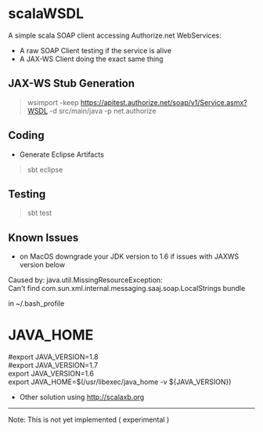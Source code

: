 scalaWSDL
=========

A simple scala SOAP client accessing Authorize.net WebServices:

* A raw SOAP Client testing if the service is alive 
* A JAX-WS Client doing the exact same thing

JAX-WS Stub Generation
----------------------

> wsimport -keep https://apitest.authorize.net/soap/v1/Service.asmx?WSDL  -d src/main/java -p net.authorize

Coding
------

* Generate Eclipse Artifacts

> sbt eclipse


Testing
-------

> sbt test

Known Issues
------------

* on MacOS downgrade your JDK version to 1.6 if issues with JAXWS version below

Caused by: java.util.MissingResourceException: \
Can't find com.sun.xml.internal.messaging.saaj.soap.LocalStrings bundle

in ~/.bash_profile<br>
 # JAVA_HOME<br>
 #export JAVA_VERSION=1.8<br>
 #export JAVA_VERSION=1.7<br>
 export JAVA_VERSION=1.6<br>
 export JAVA_HOME=$(/usr/libexec/java_home -v ${JAVA_VERSION})<br>

- Other solution using http://scalaxb.org
-----------------------------------------

Note: This is not yet implemented ( experimental )

